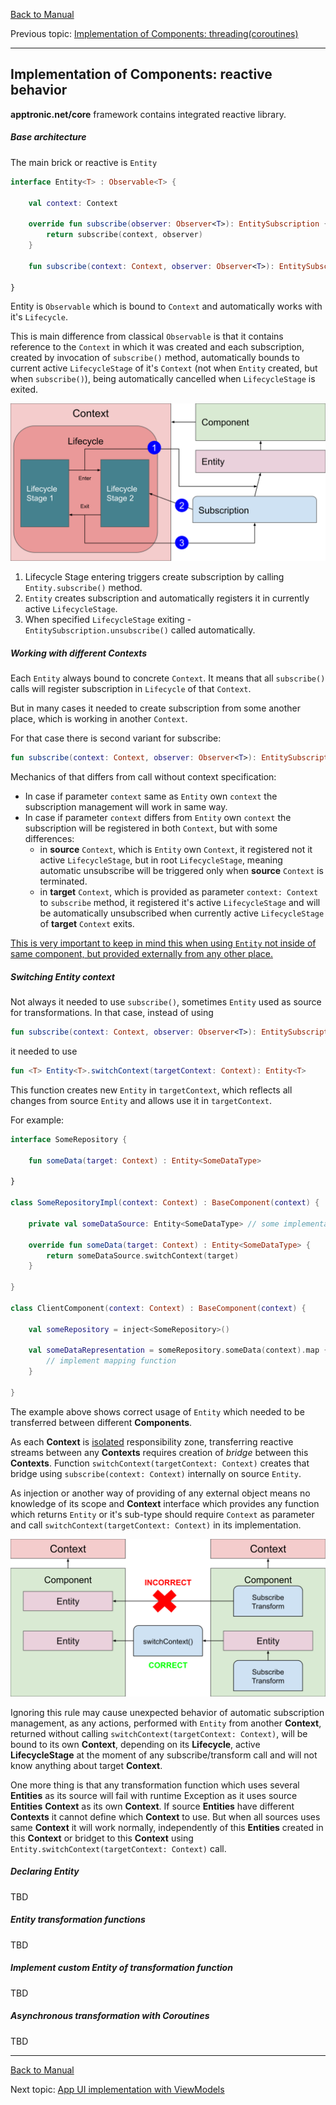 [Back to Manual](../manual.md)

Previous topic: [Implementation of Components: threading(coroutines)](threading.md)
___

## Implementation of Components: reactive behavior

**apptronic.net/core** framework contains integrated reactive library.

##### Base architecture

The main brick or reactive is ```Entity```
```kotlin
interface Entity<T> : Observable<T> {

    val context: Context

    override fun subscribe(observer: Observer<T>): EntitySubscription {
        return subscribe(context, observer)
    }

    fun subscribe(context: Context, observer: Observer<T>): EntitySubscription

}
```
Entity is ```Observable``` which is bound to ```Context``` and automatically works with it's ```Lifecycle```.

This is main difference from classical ```Observable``` is that it contains reference to the ```Context``` in which it was created and each subscription, created by invocation of ```subscribe()``` method, automatically bounds to current active ```LifecycleStage``` of it's ```Context``` (not when ```Entity``` created, but when ```subscribe()```), being automatically cancelled when ```LifecycleStage``` is exited.

![Entity subscription](../images/entity_subscription.svg)

1. Lifecycle Stage entering triggers create subscription by calling ```Entity.subscribe()``` method.
2. ```Entity``` creates subscription and automatically registers it in currently active ```LifecycleStage```.
3. When specified ```LifecycleStage``` exiting - ```EntitySubscription.unsubscribe()``` called automatically.

##### Working with different Contexts

Each ```Entity``` always bound to concrete ```Context```. It means that all ```subscribe()``` calls will register subscription in ```Lifecycle``` of that ```Context```.

But in many cases it needed to create subscription from some another place, which is working in another ```Context```.

For that case there is second variant for subscribe:
```kotlin
fun subscribe(context: Context, observer: Observer<T>): EntitySubscription
```
Mechanics of that differs from call without context specification:
* In case if parameter ```context``` same as ```Entity``` own ```context``` the subscription management will work in same way.
* In case if parameter ```context``` differs from ```Entity``` own ```context``` the subscription will be registered in both ```Context```, but with some differences:
    * in **source** ```Context```, which is ```Entity``` own ```Context```, it registered not it active ```LifecycleStage```, but in root ```LifecycleStage```, meaning automatic unsubscribe will be triggered only when **source** ```Context``` is terminated.
    * in **target** ```Context```, which is provided as parameter ```context: Context``` to ```subscribe``` method, it registered it's active ```LifecycleStage``` and will be automatically unsubscribed when currently active ```LifecycleStage``` of **target** ```Context``` exits.

<ins>This is very important to keep in mind this when using ```Entity``` not inside of same component, but provided externally from any other place.</ins>

##### Switching Entity context

Not always it needed to use ```subscribe()```, sometimes ```Entity``` used as source for transformations. In that case, instead of using
```kotlin
fun subscribe(context: Context, observer: Observer<T>): EntitySubscription
```
it needed to use
```kotlin
fun <T> Entity<T>.switchContext(targetContext: Context): Entity<T>
```
This function creates new ```Entity``` in ```targetContext```, which reflects all changes from source ```Entity``` and allows use it in ```targetContext```.

For example:

```kotlin
interface SomeRepository {

    fun someData(target: Context) : Entity<SomeDataType>

}

class SomeRepositoryImpl(context: Context) : BaseComponent(context) {

    private val someDataSource: Entity<SomeDataType> // some implementation

    override fun someData(target: Context) : Entity<SomeDataType> {
        return someDataSource.switchContext(target)
    }

}

class ClientComponent(context: Context) : BaseComponent(context) {

    val someRepository = inject<SomeRepository>()

    val someDataRepresentation = someRepository.someData(context).map {
        // implement mapping function
    }   

}
```

The example above shows correct usage of ```Entity``` which needed to be transferred between different **Components**.

As each **Context** is <ins>isolated</ins> responsibility zone, transferring reactive streams between any **Contexts** requires creation of *bridge* between this **Contexts**. Function ```switchContext(targetContext: Context)``` creates that bridge using ```subscribe(context: Context)``` internally on source ```Entity```.

As injection or another way of providing of any external object means no knowledge of its scope and **Context** interface which provides any function which returns ```Entity``` or it's sub-type should require ```Context``` as parameter and call ```switchContext(targetContext: Context)``` in its implementation.

![Switching entity context](../images/switch_entity_context.svg)

Ignoring this rule may cause unexpected behavior of automatic subscription management, as any actions, performed with ```Entity``` from another **Context**, returned without calling ```switchContext(targetContext: Context)```, will be bound to its own **Context**, depending on its **Lifecycle**, active **LifecycleStage** at the moment of any subscribe/transform call and will not know anything about target **Context**.

One more thing is that any transformation function which uses several **Entities** as its source will fail with runtime Exception as it uses source **Entities** **Context** as its own **Context**. If source **Entities** have different **Contexts** it cannot define which **Context** to use. But when all sources uses same **Context** it will work normally, independently of this **Entities** created in this **Context** or bridget to this **Context** using ```Entity.switchContext(targetContext: Context)``` call.

##### Declaring Entity

TBD

##### Entity transformation functions

TBD

##### Implement custom Entity of transformation function

TBD

##### Asynchronous transformation with Coroutines

TBD

___

[Back to Manual](../manual.md)

Next topic: [App UI implementation with ViewModels](view_models.md)